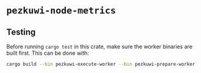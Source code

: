 # `pezkuwi-node-metrics`

## Testing

Before running `cargo test` in this crate, make sure the worker binaries are built first. This can be done with:

```sh
cargo build --bin pezkuwi-execute-worker --bin pezkuwi-prepare-worker
```

